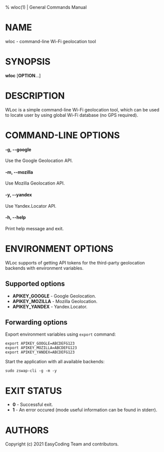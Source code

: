 % wloc(1) | General Commands Manual

# NAME

wloc - command-line Wi-Fi geolocation tool

# SYNOPSIS

**wloc** [**OPTION**...]

# DESCRIPTION

WLoc is a simple command-line Wi-Fi geolocation tool, which can be used to locate user by using global Wi-Fi database (no GPS required).

# COMMAND-LINE OPTIONS

#### -g, \-\-google
Use the Google Geolocation API.

#### -m, \-\-mozilla
Use Mozilla Geolocation API.

#### -y, \-\-yandex
Use Yandex.Locator API.

#### -h, \-\-help
Print help message and exit.

# ENVIRONMENT OPTIONS

WLoc supports of getting API tokens for the third-party geolocation backends with environment variables.

## Supported options

  * **APIKEY_GOOGLE** - Google Geolocation.
  * **APIKEY_MOZILLA** - Mozilla Geolocation.
  * **APIKEY_YANDEX** - Yandex.Locator.

## Forwarding options

Export environment variables using `export` command:

```
export APIKEY_GOOGLE=ABCDEFG123
export APIKEY_MOZILLA=ABCDEFG123
export APIKEY_YANDEX=ABCDEFG123
```

Start the application with all available backends:

```
sudo zswap-cli -g -m -y
```

# EXIT STATUS

  * **0** - Successful exit.
  * **1** - An error occured (mode useful information can be found in stderr).

# AUTHORS

Copyright (c) 2021 EasyCoding Team and contributors.
